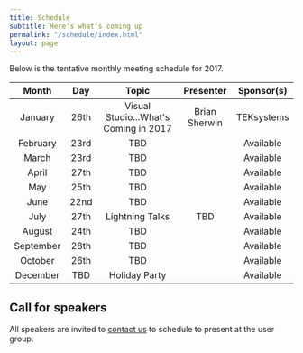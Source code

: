 ```yaml
---
title: Schedule
subtitle: Here's what's coming up
permalink: "/schedule/index.html"
layout: page
---
```


Below is the tentative monthly meeting schedule for 2017.

|   Month   |  Day |      Topic      | Presenter | Sponsor(s) |
|:---------:|:----:|:---------------:|:---------:|:----------:|
|  January  | 26th | Visual Studio...What's Coming in 2017 | Brian Sherwin | TEKsystems |
|  February | 23rd |       TBD       |           | Available |
|   March   | 23rd |       TBD       |           | Available |
|   April   | 27th |       TBD       |           | Available |
|    May    | 25th |       TBD       |           | Available |
|    June   | 22nd |       TBD       |           | Available |
|    July   | 27th | Lightning Talks |    TBD    | Available |
|   August  | 24th |       TBD       |           | Available |
| September | 28th |       TBD       |           | Available |
|  October  | 26th |       TBD       |           | Available |
|  December |  TBD |  Holiday Party  |           | Available |

## Call for speakers

All speakers are invited to [contact us](/about) to schedule to present at the user group.